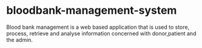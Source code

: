 # bloodbank-management-system
Blood bank management is a web based application that is used to store, process, retrieve and analyse information concerned with donor,patient and the admin.

